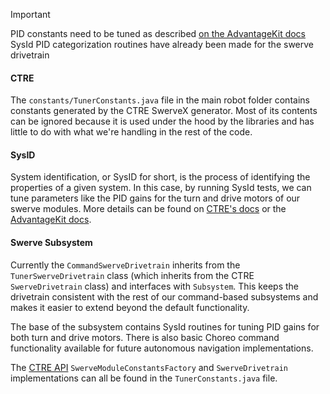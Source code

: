 > [!IMPORTANT]
> PID constants need to be tuned as described [on the AdvantageKit docs](https://docs.advantagekit.org/getting-started/template-projects/talonfx-swerve-template/#driveturn-pid-tuning)
> SysId PID categorization routines have already been made for the swerve drivetrain

#### CTRE
The `constants/TunerConstants.java` file in the main robot folder contains constants generated by the CTRE SwerveX generator. Most of its contents can be ignored because it is used under the hood by the libraries and has little to do with what we're handling in the rest of the code.

#### SysID
System identification, or SysID for short, is the process of identifying the properties of a given system. In this case, by running SysId tests, we can tune parameters like the PID gains for the turn and drive motors of our swerve modules. More details can be found on [CTRE's docs](https://v6.docs.ctr-electronics.com/en/stable/docs/api-reference/wpilib-integration/sysid-integration/index.html) or the [AdvantageKit docs](https://docs.advantagekit.org/data-flow/sysid-compatibility/).

#### Swerve Subsystem
Currently the `CommandSwerveDrivetrain` inherits from the `TunerSwerveDrivetrain` class (which inherits from the CTRE `SwerveDrivetrain` class) and interfaces with `Subsystem`. This keeps the drivetrain consistent with the rest of our command-based subsystems and makes it easier to extend beyond the default functionality.

The base of the subsystem contains SysId routines for tuning PID gains for both turn and drive motors. There is also basic Choreo command functionality available for future autonomous navigation implementations.

The [CTRE API](https://v6.docs.ctr-electronics.com/en/stable/docs/api-reference/mechanisms/swerve/swerve-overview.html) `SwerveModuleConstantsFactory` and `SwerveDrivetrain` implementations can all be found in the `TunerConstants.java` file.
